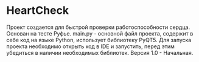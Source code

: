 # HeartCheck
Проект создается для быстрой проверки работоспособности сердца. Основан на тесте Руфье. 
main.py - основной файл проекта, содержит в себе код на языке Python, использует библиотеку PyQT5.
Для запуска проекта необходимо открыть код в IDE и запустить, перед этим убедиться в наличии необходимых библиотек. 
Версия 1.0 - Начальная. 
